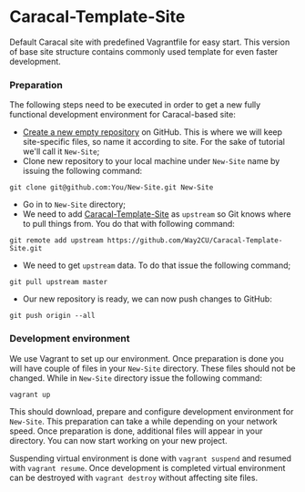 # Caracal-Template-Site

Default Caracal site with predefined Vagrantfile for easy start. This version of base site structure contains commonly used template for even faster development.

### Preparation

The following steps need to be executed in order to get a new fully functional development environment for Caracal-based site:

* [Create a new empty repository](https://github.com/repositories/new) on GitHub. This is where we will keep site-specific files, so name it according to site. For the sake of tutorial we'll call it `New-Site`;
* Clone new repository to your local machine under `New-Site` name by issuing the following command:
```
git clone git@github.com:You/New-Site.git New-Site
```
* Go in to `New-Site` directory;
* We need to add [Caracal-Template-Site](https://github.com/Way2CU/Caracal-Template-Site) as `upstream` so Git knows where to pull things from. You do that with following command:
```
git remote add upstream https://github.com/Way2CU/Caracal-Template-Site.git
```
* We need to get `upstream` data. To do that issue the following command;
```
git pull upstream master
```
* Our new repository is ready, we can now push changes to GitHub:
```
git push origin --all
```

### Development environment

We use Vagrant to set up our environment. Once preparation is done you will have couple of files in your `New-Site` directory. These files should not be changed. While in `New-Site` directory issue the following command:
```
vagrant up
```
This should download, prepare and configure development environment for `New-Site`. This preparation can take a while depending on your network speed. Once preparation is done, additional files will appear in your directory. You can now start working on your new project.

Suspending virtual environment is done with `vagrant suspend` and resumed with `vagrant resume`. Once development is completed virtual environment can be destroyed with `vagrant destroy` without affecting site files.
